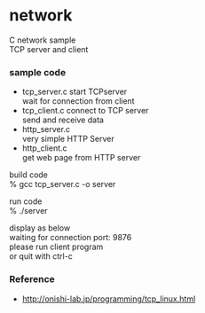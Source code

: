 network
===============

C network sample <br/>
TCP server and client <br/>

### sample code
- tcp_server.c
start TCPserver <br/>
wait for connection from client <br/>
- tcp_client.c
connect to TCP server <br/>
send and receive data <br/>
- http_server.c <br/>
very simple HTTP Server <br/>
- http_client.c <br/>
get web page from HTTP server <br/>


build code  <br/>
% gcc tcp_server.c -o server <br/>

run code <br/>
% ./server <br/>

display as below <br/>
waiting for connection port: 9876 <br/>
please run client program <br/>
or quit with ctrl-c <br/>



### Reference <br/>
- http://onishi-lab.jp/programming/tcp_linux.html

